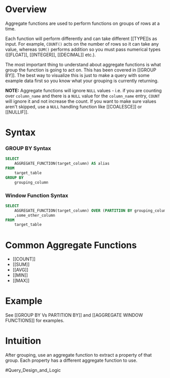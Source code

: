 # Overview
Aggregate functions are used to perform functions on groups of rows at a time. 

Each function will perform differently and can take different [[TYPE]]s as input. For example, `COUNT()` acts on the number of rows so it can take any value, whereas `SUM()` performs addition so you must pass numerical types ([[FLOAT]], [[INTEGER]], [[DECIMAL]] etc.).

The most important thing to understand about aggregate functions is what group the function is going to act on. This has been covered in [[GROUP BY]]. The best way to visualize this is just to make a query with some example data first so you know what your grouping is currently returning. 

**NOTE:** Aggregate functions will ignore `NULL` values - i.e. if you are counting over `column_name` and there is a `NULL` value for the `column_name` entry, `COUNT` will ignore it and not increase the count. If you want to make sure values aren't skipped, use a `NULL` handling function like [[COALESCE]] or [[NULLIF]].
# Syntax
### GROUP BY Syntax
```sql
SELECT
	AGGREGATE_FUNCTION(target_column) AS alias
FROM
	target_table
GROUP BY
	grouping_column
```

### Window Function Syntax
```sql
SELECT
	AGGREGATE_FUNCTION(target_column) OVER (PARTITION BY grouping_column ORDER BY ordering_column) AS alias
	,some_other_column
FROM
	target_table
```
# Common Aggregate Functions
- [[COUNT]]
- [[SUM]]
- [[AVG]]
- [[MIN]]
- [[MAX]]

# Example
See [[GROUP BY Vs  PARTITION BY]] and [[AGGREGATE WINDOW FUNCTIONS]] for examples.

# Intuition
After grouping, use an aggregate function to extract a property of that group. Each property has a different aggregate function to use.


#Query_Design_and_Logic 